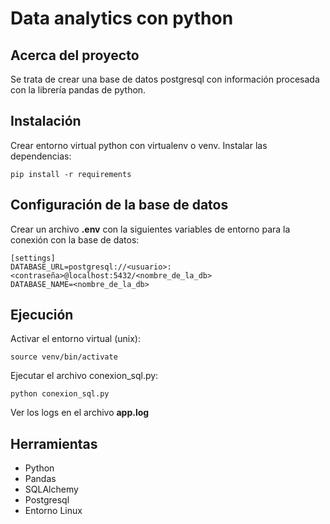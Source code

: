 # Data analytics con python

## Acerca del proyecto

Se trata de crear una base de datos postgresql con información procesada con la librería
pandas de python.

## Instalación

Crear entorno virtual python con virtualenv o venv. Instalar las dependencias:

```
pip install -r requirements
```

## Configuración de la base de datos

Crear un archivo **.env** con la siguientes variables de entorno para la conexión con
la base de datos:

```
[settings]
DATABASE_URL=postgresql://<usuario>:<contraseña>@localhost:5432/<nombre_de_la_db>
DATABASE_NAME=<nombre_de_la_db>
```

## Ejecución

Activar el entorno virtual (unix):

```
source venv/bin/activate
```

Ejecutar el archivo conexion_sql.py:

```
python conexion_sql.py
```

Ver los logs en el archivo **app.log**

## Herramientas

* Python
* Pandas
* SQLAlchemy
* Postgresql
* Entorno Linux
